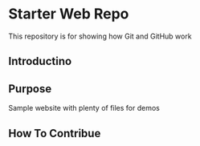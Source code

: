# Starter Web Repo

This repository is for showing how Git and GitHub work

## Introductino

## Purpose

Sample website with plenty of files for demos

## How To Contribue